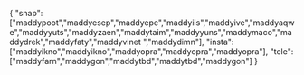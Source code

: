 {
  "snap":  ["maddypoot","maddyesep","maddyepe","maddyiis","maddyive","maddyaqwe","maddyyuts","maddyzaen","maddytaim","maddyyuns","maddymaco","maddydrek","maddyfaty","maddyvinet ","maddydimn"],
  "insta": ["maddyikno","maddyikno","maddyopra","maddyopra","maddyopra"],
  "tele":  ["maddyfarn","maddygon","maddytbd","maddytbd","maddygon"]
}
